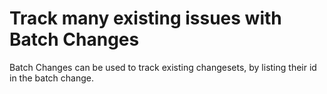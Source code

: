 # Track many existing issues with Batch Changes

Batch Changes can be used to track existing changesets, by listing their id in the batch change.


